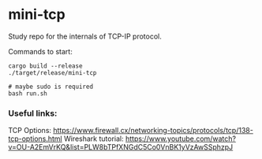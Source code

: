 # mini-tcp
Study repo for the internals of TCP-IP protocol.

Commands to start:
```shell
cargo build --release
./target/release/mini-tcp

# maybe sudo is required
bash run.sh
```
### Useful links:
TCP Options: https://www.firewall.cx/networking-topics/protocols/tcp/138-tcp-options.html
Wireshark tutorial: https://www.youtube.com/watch?v=OU-A2EmVrKQ&list=PLW8bTPfXNGdC5Co0VnBK1yVzAwSSphzpJ
